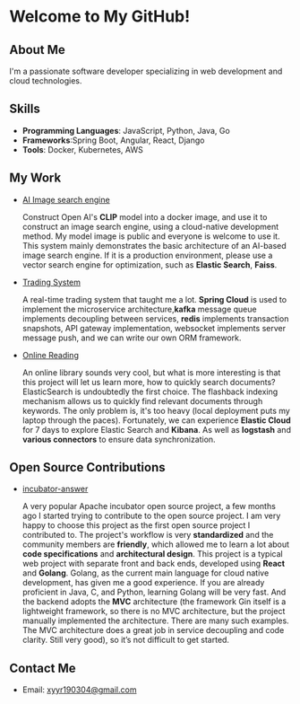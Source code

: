 # Welcome to My GitHub!

## About Me

I'm a passionate software developer specializing in web development and cloud technologies.

## Skills

- **Programming Languages**: JavaScript, Python, Java, Go
- **Frameworks**:Spring Boot, Angular, React, Django
- **Tools**: Docker, Kubernetes, AWS

## My Work

- [AI Image search engine](https://github.com/insistedMarin/Image-Search-System-Using-CLIP-Model)
  
  Construct Open AI's **CLIP** model into a docker image, and use it to construct an image search engine, using a cloud-native development method. My model image is public and everyone is welcome to use it.
  This system mainly demonstrates the basic architecture of an AI-based image search engine. If it is a production environment, please use a vector search engine for optimization, such as **Elastic Search**, **Faiss**.
  
- [Trading System](https://github.com/insistedMarin/Transaction-Spring)

  A real-time trading system that taught me a lot. **Spring Cloud** is used to implement the microservice architecture,**kafka** message queue implements decoupling between services, **redis** implements transaction snapshots, API gateway implementation, websocket implements server message push, and we can write our own ORM framework.

- [Online Reading](https://github.com/insistedMarin/online-reading)

  An online library sounds very cool, but what is more interesting is that this project will let us learn more, how to quickly search documents? ElasticSearch is undoubtedly the first choice. The flashback indexing mechanism allows us to quickly find relevant documents through keywords. The only problem is, it's too heavy (local deployment puts my laptop through the paces). Fortunately, we can experience **Elastic Cloud** for 7 days to explore Elastic Search and **Kibana**. As well as **logstash** and **various connectors** to ensure data synchronization.

## Open Source Contributions

- [incubator-answer](https://github.com/insistedMarin/incubator-answer) 

  A very popular Apache incubator open source project, a few months ago I started trying to contribute to the open source project. I am very happy to choose this project as the first open source project I contributed to. The project's workflow is very **standardized** and the community members are **friendly**, which allowed me to learn a lot about **code specifications** and **architectural design**. This project is a typical web project with separate front and back ends, developed using **React** and **Golang**. Golang, as the current main language for cloud native development, has given me a good experience. If you are already proficient in Java, C, and Python, learning Golang will be very fast. And the backend adopts the **MVC** architecture (the framework Gin itself is a lightweight framework, so there is no MVC architecture, but the project manually implemented the architecture. There are many such examples. The MVC architecture does a great job in service decoupling and code clarity. Still very good), so it’s not difficult to get started.


## Contact Me

- Email: [xyyr190304@gmail.com](mailto:xyyr190304@gmail.com)


